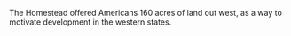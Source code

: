 The Homestead offered Americans 160 acres of land out west, as a way to motivate development in the western states.